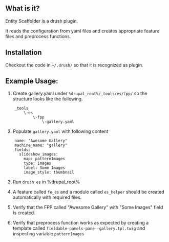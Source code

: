 
## What is it?
Entity Scaffolder is a drush plugin.

It reads the configuration from yaml files and creates appropriate feature files and preprocess functions.

## Installation
Checkout the code in `~/.drush/` so that it is recognized as plugin.

## Example Usage:
1. Create gallery.yaml under `%drupal_root%/_tools/es/fpp/` so the structure looks like the following.

```
    _tools
        \-es
            \-fpp
                \-gallery.yaml

```

2. Populate `gallery.yaml` with following content

```
    name: "Awesome Gallery"
    machine_name: "gallery"
    fields:
      slideshow_images:
        map: patternImages
        type: images
        label: Some Images
        image_style: thumbnail
```

3. Run `drush es` in %drupal_root%

4. A feature called `fe_es` and a module called `es_helper` should be created automatically with required files.

5. Verify that the FPP called "Awesome Gallery" with "Some Images" field is created.

6. Verify that preprocess function works as expected by creating a template called `fieldable-panels-pane--gallery.tpl.twig` and inspecting variable `patternImages`


